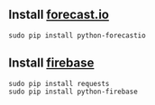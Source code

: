## Install [forecast.io](https://github.com/ZeevG/python-forecast.io)

```
sudo pip install python-forecastio
```

## Install [firebase](http://ozgur.github.io/python-firebase/)

```
sudo pip install requests
sudo pip install python-firebase
```